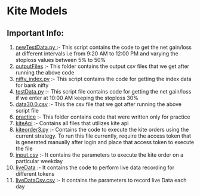 # Kite Models

## Important Info: 
1. [ newTestData.py ](https://github.com/Whizz76/alphaFund_ai/blob/main/newTestData.py) :- This script contains the code to get the net gain/loss at different intervals i.e from 9:20 AM to 12:00 PM and varying the stoploss values between 5% to 50%
2. [outputFiles](https://github.com/Whizz76/alphaFund_ai/tree/main/outputFiles) :- This folder contains the output csv files that we get after running the above code
3. [nifty_index.py](https://github.com/Whizz76/alphaFund_ai/blob/main/nifty_index.py) :- This script contains the code for getting the index data for bank nifty
4. [testData.py](https://github.com/Whizz76/alphaFund_ai/blob/main/testData.py) :- This script file contains code for getting the net gain/loss if we enter at 10:00 AM keeping the stoploss 30%
5. [data30.0.csv](https://github.com/Whizz76/alphaFund_ai/blob/main/data30.0.csv) :- This the csv file that we got after running the above script file
6. [practice](https://github.com/Whizz76/alphaFund_ai/tree/main/Practice) :- This folder contains code that were written only for practice
7. [kiteApi](https://github.com/Whizz76/alphaAiFund/tree/main/kiteApi)  :- Contains all files that utilizes kite api
8. [kiteorder3.py](https://github.com/Whizz76/alphaAiFund/blob/main/kiteApi/kiteorder3.py) :- Contains the code to execute the kite orders using the current strategy. To run this file currently, require the access token that is generated manually after login and place that access token to execute the file
9. [input.csv](https://github.com/Whizz76/alphaAiFund/blob/main/kiteApi/input.csv)  :- It contains the parameters to execute the kite order on a particular weekday
10. [liveData](https://github.com/Whizz76/alphaAiFund/blob/main/kiteApi/liveRecordWeb.py) :- It contains the code to perform live data recording for different tokens
11. [liveDataCsv.csv](https://github.com/Whizz76/alphaAiFund/blob/main/kiteApi/liveDataCsv.csv)  :- It contains the parameters to record live Data each day
 
